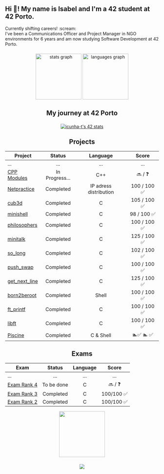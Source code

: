 <h2 align="left">Hi 👋! My name is Isabel and I'm a 42 student at 42 Porto. </h2>
Currently shifting careers! :scream:<br />
I've been a Communications Officer and Project Manager in NGO environments for 6 years and am now studying Software Development at 42 Porto.

###

<div align="center">
  <img src="https://github-readme-stats.vercel.app/api?username=izzytoot&hide_title=false&hide_rank=false&show_icons=true&include_all_commits=true&count_private=true&disable_animations=false&theme=dracula&locale=en&hide_border=false" height="150" alt="stats graph"  />
  <img src="https://github-readme-stats.vercel.app/api/top-langs?username=izzytoot&locale=en&hide_title=false&layout=compact&card_width=320&langs_count=5&theme=dracula&hide_border=false" height="150" alt="languages graph"  />
</div>

###
<div align="center">

## My journey at 42 Porto

###
<p align="middle">
  <a href="https://github.com/oakoudad/badge42"><img src="https://badge.mediaplus.ma/darkblue/icunha-t" alt="icunha-t's 42 stats" /></a>
</p>

## Projects

| Project | Status   | Language | Score |
| ---- | :--: | :--: | :--: |
| ... | ... | ... | ... | ... |
| [CPP Modules](https://github.com/izzytoot/cpp) | In Progress... | C++       |  :soon: / :question: |
| [Netpractice](https://github.com/izzytoot/netpractice) | Completed | IP adress distribution    |  100 / 100 :white_check_mark: |
| [cub3d](https://github.com/izzytoot/cub3d) | Completed | C       |  105 / 100 :white_check_mark: |
| [minishell](https://github.com/izzytoot/minishell/) | Completed | C       | 98 / 100 :white_check_mark: |
| [philosophers](https://github.com/izzytoot/philosophers.git) | Completed | C       | 100 / 100 :white_check_mark: |
| [minitalk](https://github.com/izzytoot/minitalk) | Completed | C       |   125 / 100 :white_check_mark: |
| [so_long](https://github.com/izzytoot/so_long) | Completed | C       | 102 / 100 :white_check_mark: |
| [push_swap](https://github.com/izzytoot/push_swap) | Completed | C       | 100 / 100 :white_check_mark: |
| [get_next_line](https://github.com/izzytoot/get_next_line) | Completed | C        | 125 / 100 :white_check_mark: |
| [born2beroot](https://github.com/izzytoot/Born2beroot) | Completed | Shell       | 100 / 100 :white_check_mark: |
| [ft_printf](https://github.com/izzytoot/ft_printf) | Completed | C        | 100 / 100 :white_check_mark: |
| [libft](https://github.com/izzytoot/libft_project) | Completed | C        | 100 / 100  :white_check_mark: |
| [Piscine](https://github.com/izzytoot/42piscine) | Completed | C & Shell       | :swimmer::white_check_mark: :swimmer: :white_check_mark: |



## Exams

| Exam | Status   | Language | Score       |
| ---- | :--: | :--: | :--: |
| ... | ... | ... | ... |
| [Exam Rank 4](https://github.com/izzytoot/exam_rank_4) | To be done | C        | :soon: / :question: |
| [Exam Rank 3](https://github.com/izzytoot/exams42/tree/main/Rank_3) | Completed | C        | 100/100 :white_check_mark: |
| [Exam Rank 2](https://github.com/izzytoot/exams42/tree/main/Rank_2) | Completed | C        | 100/100 :white_check_mark: |
</div>

<p>
<div align="center">
<img align="center" height="150" src="https://i.giphy.com/media/v1.Y2lkPTc5MGI3NjExOTNoMml2bXFidmc2OTk3cDAxb3Y2eWV5cW53MGhqbjJlaHpiMjQ5NCZlcD12MV9pbnRlcm5hbF9naWZfYnlfaWQmY3Q9Zw/aMipyIAtahg21LoFwU/giphy.gif"  />
  
</p>
</div>


###

<div align="center">
  
[<img src="https://img.shields.io/static/v1?message=LinkedIn&logo=linkedin&label=&color=0077B5&logoColor=white&labelColor=&style=for-the-badge">](https://www.linkedin.com/in/isabel-tootill/)
